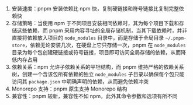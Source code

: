 1. 安装速度：pnpm 安装依赖比 npm 快，复制硬链接和符号链接比复制完整依赖快
2. 存储策略：当使用 npm 于不同项目安装相同依赖时，其为每个项目下载和存储这些依赖，而 pnpm 采用内容寻址的全局存储机制，当其下载依赖时，并非直接将依赖放入项目的 `node_modules` 目录中，而是存储于全局目录 `~/.pnpm-store`，依赖无论安装几次，在硬盘上它只存储一次，pnpm 在 `node_modules` 目录为每个包创建硬链接或符号链接，项目即可访问全局存储的依赖，从而降低内存占用
3. 依赖关系：npm 允许子依赖关系的平坦结构，而 pnpm 维持严格的依赖关系树，创建一个含该包所有依赖的独立 `node_modules` 子目录以确保每个包只能访问其 `package.json` 中明确声明的依赖，从而避免依赖冲突
4. Monorepo 支持：pnpm 原生支持 Monorepo 结构
5. 兼容性：pnpm 较新，兼容性不如 npm，此外其命令参数和选项有所不同
